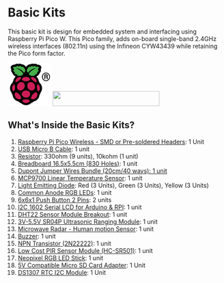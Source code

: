 # Basic Kits
This basic kit is design for embedded system and interfacing using Raspberry Pi Pico W. This Pico family, adds on-board single-band 2.4GHz wireless interfaces (802.11n) using the Infineon CYW43439 while retaining the Pico form factor.

<img src= "https://github.com/mymadi/FKTE-Cytron/blob/main/images/COLOUR-Raspberry-Pi-Symbol-Registered.png" width="101" height="101" alt="Raspberry Pi Logo">
<img src= "https://norasmadi.unimap.edu.my/images/pipico.png" width="250" height="35">
<br>

## What's Inside the Basic Kits?
1. <a href= "https://my.cytron.io/p-raspberry-pi-pico-wireless-board-smd-presoldered-headers">Raspberry Pi Pico Wireless - SMD or Pre-soldered Headers</a>: 1 Unit
2. <a href= "https://my.cytron.io/p-usb-micro-b-cable">USB Micro B Cable</a>: 1 unit
3. <a href= "https://my.cytron.io/search?search=resistor">Resistor</a>: 330ohm (9 units), 10kohm (1 unit)
4. <a href= "https://my.cytron.io/p-breadboard-16.5x5.5cm-830-holes">Breadboard 16.5x5.5cm (830 Holes)</a>: 1 unit
5. <a href= "https://my.cytron.io/p-dupont-jumper-wires-bundle-20cm-40-ways">Dupont Jumper Wires Bundle (20cm/40 ways): 1 unit
6. <a href= "https://my.cytron.io/p-mcp9700-linear-temperature-sensor-by-cytron">MCP9700 Linear Temperature Sensor</a>: 1 unit
7. <a href= "https://my.cytron.io/c-robotics-electronics/c-electronic-components/c-led-lcd/c-led">Light Emitting Diode</a>: Red (3 Units), Green (3 Units), Yellow (3 Units)
8. <a href= "https://my.cytron.io/p-led-5mm-red-green-blue-4pin">Common Anode RGB LEDs</a>: 1 unit
9. <a href= "https://my.cytron.io/p-6x6x1-push-button-2-pins">6x6x1 Push Button 2 Pins</a>: 2 units
10. <a href= "https://my.cytron.io/p-i2c-1602-serial-lcd-for-arduino-and-rpi">I2C 1602 Serial LCD for Arduino & RPI</a>: 1 unit
11. <a href= "https://my.cytron.io/p-dht22-sensor-module-breakout">DHT22 Sensor Module Breakout</a>: 1 unit
12. <a href= "https://my.cytron.io/p-3v-5.5v-ultrasonic-ranging-module">3V-5.5V SR04P Ultrasonic Ranging Module</a>: 1 unit
13. <a href= "https://my.cytron.io/p-microwave-radar-human-motion-sensor">Microwave Radar - Human motion Sensor</a>: 1 unit
14. <a href= "https://my.cytron.io/p-buzzer-passive-with-jumper-housing">Buzzer</a>: 1 unit
15. <a href= "https://my.cytron.io/p-transistor-2n2222">NPN Transistor (2N22222)</a>: 1 unit
16. <a href= "https://my.cytron.io/p-low-cost-pir-sensor-module-hc-sr501">Low Cost PIR Sensor Module (HC-SR501)</a>: 1 unit
17. <a href= "https://my.cytron.io/p-neopixel-rgb-led-stick-by-cytron">Neopixel RGB LED Stick</a>: 1 unit
18. <a href= "https://my.cytron.io/p-5v-compatible-micro-sd-card-adapter">5V Compatible Micro SD Card Adapter</a>: 1 Unit
19. <a href= "https://my.cytron.io/p-ds1307-rtc-i2c-module">DS1307 RTC I2C Module</a>: 1 Unit
